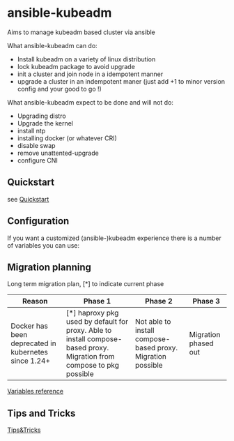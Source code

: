 # ansible-kubeadm

Aims to manage kubeadm based cluster via ansible

What ansible-kubeadm can do:
  - Install kubeadm on a variety of linux distribution
  - lock kubeadm package to avoid upgrade
  - init a cluster and join node in a idempotent manner
  - upgrade a cluster in an indempotent maner (just add +1 to minor version config and your good to go !)

What ansible-kubeadm expect to be done and will not do:
  - Upgrading distro
  - Upgrade the kernel
  - install ntp
  - installing docker (or whatever CRI)
  - disable swap
  - remove unattented-upgrade
  - configure CNI

## Quickstart

see [Quickstart](docs/quickstart.md)

## Configuration

If you want a customized (ansible-)kubeadm experience there is a number of variables you can use:

## Migration planning

Long term migration plan, [*] to indicate current phase

| Reason                                               | Phase 1                                                                                                            | Phase 2                                                         | Phase 3              |
|------------------------------------------------------|--------------------------------------------------------------------------------------------------------------------|-----------------------------------------------------------------|----------------------|
| Docker has been deprecated in kubernetes since 1.24+ | [*] haproxy pkg used by default for proxy. Able to install compose-based proxy. Migration from compose to pkg possible | Not able to install compose-based proxy. Migration possible | Migration phased out |


[Variables reference](docs/variables.md)

## Tips and Tricks

[Tips&Tricks](tips_tricks.md)
